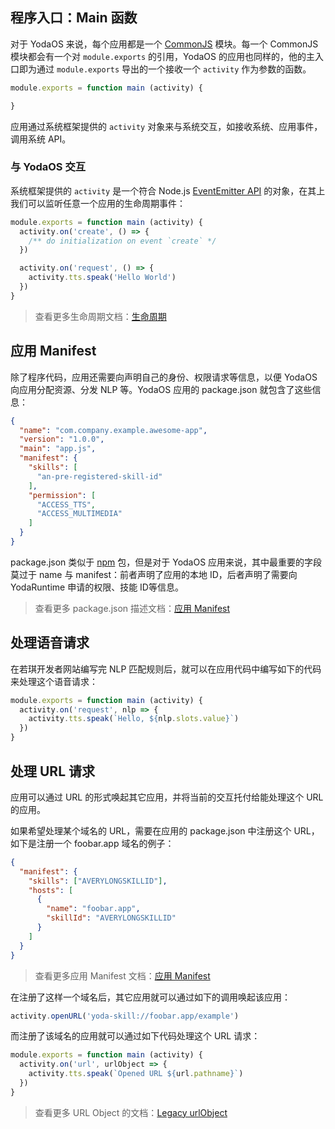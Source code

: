## 程序入口：Main 函数

对于 YodaOS 来说，每个应用都是一个 [CommonJS](https://nodejs.org/docs/latest/api/modules.html) 模块。每一个 CommonJS 模块都会有一个对 `module.exports` 的引用，YodaOS 的应用也同样的，他的主入口即为通过 `module.exports` 导出的一个接收一个 `activity` 作为参数的函数。

```javascript
module.exports = function main (activity) {

}
```

应用通过系统框架提供的 `activity` 对象来与系统交互，如接收系统、应用事件，调用系统 API。

### 与 YodaOS 交互

系统框架提供的 `activity` 是一个符合 Node.js [EventEmitter API](https://nodejs.org/docs/latest/api/events.html#events_events) 的对象，在其上我们可以监听任意一个应用的生命周期事件：

```javascript
module.exports = function main (activity) {
  activity.on('create', () => {
    /** do initialization on event `create` */
  })

  activity.on('request', () => {
    activity.tts.speak('Hello World')
  })
}
```

> 查看更多生命周期文档：[生命周期](./02-lifetime.md)

## 应用 Manifest

除了程序代码，应用还需要向声明自己的身份、权限请求等信息，以便 YodaOS 向应用分配资源、分发 NLP 等。YodaOS 应用的 package.json 就包含了这些信息：

```json
{
  "name": "com.company.example.awesome-app",
  "version": "1.0.0",
  "main": "app.js",
  "manifest": {
    "skills": [
      "an-pre-registered-skill-id"
    ],
    "permission": [
      "ACCESS_TTS",
      "ACCESS_MULTIMEDIA"
    ]
  }
}
```

package.json 类似于 [npm](https://www.npmjs.com/) 包，但是对于 YodaOS 应用来说，其中最重要的字段莫过于 name 与 manifest：前者声明了应用的本地 ID，后者声明了需要向 YodaRuntime 申请的权限、技能 ID等信息。

> 查看更多 package.json 描述文档：[应用 Manifest](./04-app-manifest.md)

## 处理语音请求

在若琪开发者网站编写完 NLP 匹配规则后，就可以在应用代码中编写如下的代码来处理这个语音请求：

```javascript
module.exports = function main (activity) {
  activity.on('request', nlp => {
    activity.tts.speak(`Hello, ${nlp.slots.value}`)
  })
}
```

## 处理 URL 请求

应用可以通过 URL 的形式唤起其它应用，并将当前的交互托付给能处理这个 URL 的应用。

如果希望处理某个域名的 URL，需要在应用的 package.json 中注册这个 URL，如下是注册一个 foobar.app 域名的例子：

```json
{
  "manifest": {
    "skills": ["AVERYLONGSKILLID"],
    "hosts": [
      {
        "name": "foobar.app",
        "skillId": "AVERYLONGSKILLID"
      }
    ]
  }
}
```

> 查看更多应用 Manifest 文档：[应用 Manifest](./04-app-manifest.md#manifesthosts)

在注册了这样一个域名后，其它应用就可以通过如下的调用唤起该应用：

```javascript
activity.openURL('yoda-skill://foobar.app/example')
```

而注册了该域名的应用就可以通过如下代码处理这个 URL 请求：

```javascript
module.exports = function main (activity) {
  activity.on('url', urlObject => {
    activity.tts.speak(`Opened URL ${url.pathname}`)
  })
}
```

> 查看更多 URL Object 的文档：[Legacy urlObject](https://nodejs.org/docs/latest/api/url.html#url_legacy_urlobject)
